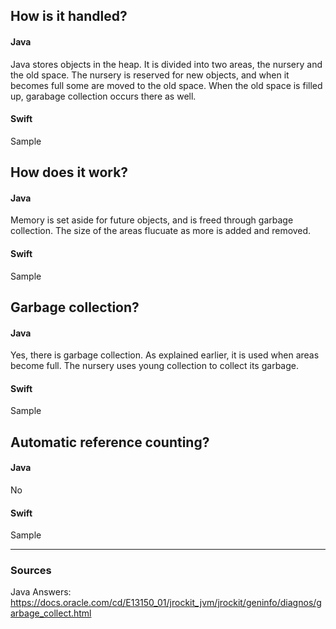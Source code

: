 ## How is it handled?
#### Java
Java stores objects in the heap. It is divided into two areas, the nursery and the old space. The nursery is reserved for new objects, and when it becomes full some are moved to the old space. When the old space is filled up, garabage collection occurs there as well.

#### Swift
Sample

## How does it work?
#### Java
Memory is set aside for future objects, and is freed through garbage collection. The size of the areas flucuate as more is added and removed.

#### Swift
Sample

## Garbage collection?
#### Java
Yes, there is garbage collection. As explained earlier, it is used when areas become full. The nursery uses young collection to collect its garbage.

#### Swift
Sample

## Automatic reference counting?
#### Java
No

#### Swift
Sample

----

### Sources
Java Answers: 
https://docs.oracle.com/cd/E13150_01/jrockit_jvm/jrockit/geninfo/diagnos/garbage_collect.html
